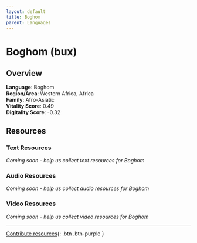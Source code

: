 ```yaml
---
layout: default
title: Boghom
parent: Languages
---
```


# Boghom (bux)

## Overview

**Language**: Boghom  
**Region/Area**: Western Africa, Africa  
**Family**: Afro-Asiatic  
**Vitality Score**: 0.49  
**Digitality Score**: -0.32  

## Resources

### Text Resources
*Coming soon - help us collect text resources for Boghom*

### Audio Resources
*Coming soon - help us collect audio resources for Boghom*

### Video Resources
*Coming soon - help us collect video resources for Boghom*

---

[Contribute resources](https://fairtrain.github.io/){: .btn .btn-purple }
